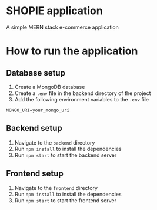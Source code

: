 # SHOPIE application

A simple MERN stack e-commerce application

# How to run the application

## Database setup
1. Create a MongoDB database
2. Create a `.env` file in the backend directory of the project
3. Add the following environment variables to the `.env` file
```
MONGO_URI=your_mongo_uri
```

## Backend setup
1. Navigate to the `backend` directory
2. Run `npm install` to install the dependencies
3. Run `npm start` to start the backend server

## Frontend setup
1. Navigate to the `frontend` directory
2. Run `npm install` to install the dependencies
3. Run `npm start` to start the frontend server
